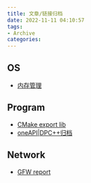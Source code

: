 ```yaml
---
title: 文章/链接归档
date: 2022-11-11 04:10:57
tags: 
- Archive
categories:
---
```


## OS

- [内存管理](https://bbs.huaweicloud.com/blogs/279735)

## Program

- [CMake export lib](https://www.foonathan.net/2016/03/cmake-install/)
- [oneAPI|DPC++归档](https://www.cnblogs.com/pcdack/p/16019319.html)

## Network

- [GFW report](https://gfw.report/)

